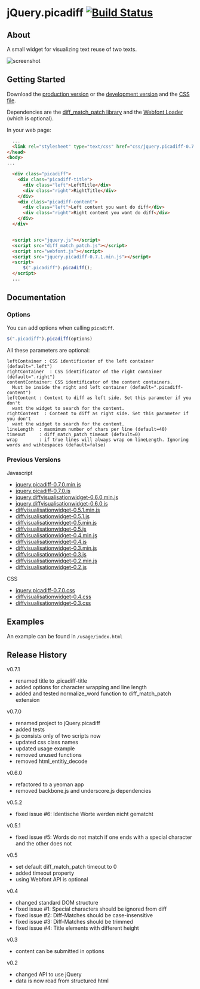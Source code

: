 jQuery.picadiff [![Build Status](https://travis-ci.org/picapica-net/jQuery.picadiff.png?branch=v0.7.1)](https://travis-ci.org/picapica-net/jQuery.picadiff)
==========================

## About
A small widget for visualizing text reuse of two texts.

![screenshot](https://dl.dropboxusercontent.com/u/1461704/diff-screenshot.jpg)

## Getting Started
Download the [production version][min] or the [development version][max] and the [CSS file][css]. 

Dependencies are the [diff_match_patch library][diff_match_patch] and the [Webfont Loader][webfont_loader] (which is optional).

[min]:https://s3-eu-west-1.amazonaws.com/diffvisualisationwidget.js/jquery.picadiff-0.7.1.min.js
[max]:https://s3-eu-west-1.amazonaws.com/diffvisualisationwidget.js/jquery.picadiff-0.7.1.js
[css]:https://s3-eu-west-1.amazonaws.com/diffvisualisationwidget.js/jquery.picadiff-0.7.1.css
[diff_match_patch]:https://code.google.com/p/google-diff-match-patch/
[webfont_loader]:https://github.com/typekit/webfontloader

In your web page:
```html
  ...
  <link rel="stylesheet" type="text/css" href="css/jquery.picadiff-0.7.1.css"/>
</head>
<body>
...

  <div class="picadiff">
    <div class="picadiff-title">
      <div class="left">LeftTitle</div>
      <div class="right">RightTitle</div>
    </div>
    <div class="picadiff-content">
      <div class="left">Left content you want do diff</div>
      <div class="right">Right content you want do diff</div>
    </div>
  </div>


  <script src="jquery.js"></script>
  <script src="diff_match_patch.js"></script>
  <script src="webfont.js"></script>
  <script src="jquery.picadiff-0.7.1.min.js"></script> 
  <script>
      $(".picadiff").picadiff();
  </script>
  ...
```

## Documentation

### Options
You can add options when calling ```picadiff```.

```javascript
$(".picadiff").picadiff(options)
```

All these parameters are optional:

```
leftContainer : CSS identificator of the left container (default=".left")
rightContainer  : CSS identificator of the right container (default=".right")
contentContainer: CSS identificator of the content containers.
  Must be inside the right and left container (default=".picadiff-content")
leftContent : Content to diff as left side. Set this parameter if you don't
  want the widget to search for the content.
rightContent  : Content to diff as right side. Set this parameter if you don't
  want the widget to search for the content.
lineLength  : maxmimum number of chars per line (default=40)
timeout     : diff_match_patch timeout (default=0)
wrap        : if true lines will always wrap on lineLength. Ignoring words and wihtespaces (default=false)
```

### Previous Versions
Javascript
- [jquery.picadiff-0.7.0.min.js](https://s3-eu-west-1.amazonaws.com/diffvisualisationwidget.js/jquery.picadiff-0.7.0.min.js)
- [jquery.picadiff-0.7.0.js](https://s3-eu-west-1.amazonaws.com/diffvisualisationwidget.js/jquery.picadiff-0.7.0.js)
- [jquery.diffvisualisationwidget-0.6.0.min.js](https://s3-eu-west-1.amazonaws.com/diffvisualisationwidget.js/jquery.diffvisualisationwidget-0.6.0.min.js)
- [jquery.diffvisualisationwidget-0.6.0.js](https://s3-eu-west-1.amazonaws.com/diffvisualisationwidget.js/jquery.diffvisualisationwidget-0.6.0.js)
- [diffvisualisationwidget-0.5.1.min.js](https://s3-eu-west-1.amazonaws.com/diffvisualisationwidget.js/diffvisualisationwidget-0.5.1.min.js)
- [diffvisualisationwidget-0.5.1.js](https://s3-eu-west-1.amazonaws.com/diffvisualisationwidget.js/diffvisualisationwidget-0.5.1.js)
- [diffvisualisationwidget-0.5.min.js](https://s3-eu-west-1.amazonaws.com/diffvisualisationwidget.js/diffvisualisationwidget-0.5.min.js)
- [diffvisualisationwidget-0.5.js](https://s3-eu-west-1.amazonaws.com/diffvisualisationwidget.js/diffvisualisationwidget-0.5.js)
- [diffvisualisationwidget-0.4.min.js](https://s3-eu-west-1.amazonaws.com/diffvisualisationwidget.js/diffvisualisationwidget-0.4.min.js)
- [diffvisualisationwidget-0.4.js](https://s3-eu-west-1.amazonaws.com/diffvisualisationwidget.js/diffvisualisationwidget-0.4.js)
- [diffvisualisationwidget-0.3.min.js](https://s3-eu-west-1.amazonaws.com/diffvisualisationwidget.js/diffvisualisationwidget-0.3.min.js)
- [diffvisualisationwidget-0.3.js](https://s3-eu-west-1.amazonaws.com/diffvisualisationwidget.js/diffvisualisationwidget-0.3.js)
- [diffvisualisationwidget-0.2.min.js](https://s3-eu-west-1.amazonaws.com/diffvisualisationwidget.js/diffvisualisationwidget-0.2.min.js)
- [diffvisualisationwidget-0.2.js](https://s3-eu-west-1.amazonaws.com/diffvisualisationwidget.js/diffvisualisationwidget-0.2.js)


CSS
- [jquery.picadiff-0.7.0.css](https://s3-eu-west-1.amazonaws.com/diffvisualisationwidget.js/jquery.picadiff-0.7.0.css)
- [diffvisualisationwidget-0.4.css](https://s3-eu-west-1.amazonaws.com/diffvisualisationwidget.js/diffvisualisationwidget-0.4.css) 
- [diffvisualisationwidget-0.3.css](https://s3-eu-west-1.amazonaws.com/diffvisualisationwidget.js/diffvisualisationwidget-0.3.css)

## Examples
An example can be found in ```/usage/index.html```

## Release History
v0.7.1
- renamed title to .picadiff-title
- added options for character wrapping and line length
- added and tested normalize_word function to diff_match_patch extension


v0.7.0
- renamed project to jQuery.picadiff
- added tests
- js consists only of two scripts now
- updated css class names
- updated usage example
- removed unused functions
- removed html_entitiy_decode

v0.6.0
- refactored to a yeoman app
- removed backbone.js and underscore.js dependencies

v0.5.2
- fixed issue #6: Identische Worte werden nicht gematcht

v0.5.1
- fixed issue #5: Words do not match if one ends with a special character and the other does not

v0.5
- set default diff_match_patch timeout to 0
- added timeout property
- using Webfont API is optional

v0.4
- changed standard DOM structure
- fixed issue #1: Special characters should be ignored from diff
- fixed issue #2: Diff-Matches should be case-insensitive
- fixed issue #3: Diff-Matches should be trimmed
- fixed issue #4: Title elements with different height

v0.3
- content can be submitted in options

v0.2
- changed API to use jQuery
- data is now read from structured html
